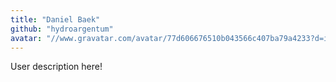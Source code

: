 ```yaml
---
title: "Daniel Baek"
github: "hydroargentum"
avatar: "//www.gravatar.com/avatar/77d606676510b043566c407ba79a4233?d=identicon"
---
```


User description here!
